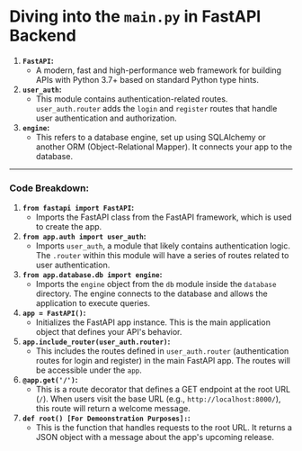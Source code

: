 # Diving into the `main.py` in FastAPI Backend

1. **`FastAPI`:**
    - A modern, fast and high-performance web framework for building APIs with Python 3.7+ based on standard Python type hints.
2. **`user_auth`:**
    - This module contains authentication-related routes. `user_auth.router` adds the `login` and `register` routes that handle user authentication
    and authorization.
3. **`engine`:**
    - This refers to a database engine, set up using SQLAlchemy or another ORM (Object-Relational Mapper). It connects your app to the database.

---

### Code Breakdown:

1. **`from fastapi import FastAPI`:**
    - Imports the FastAPI class from the FastAPI framework, which is used to create the app.
2. **`from app.auth import user_auth`:**
    - Imports `user_auth`, a module that likely contains authentication logic. The `.router` within this module will have a series of routes related to user authentication.
3. **`from app.database.db import engine`:**
    - Imports the `engine` object from the `db` module inside the `database` directory. The engine connects to the database and allows the application to execute queries.
4. **`app = FastAPI()`:**
    - Initializes the FastAPI app instance. This is the main application object that defines your API's behavior.
5. **`app.include_router(user_auth.router)`:**
    - This includes the routes defined in `user_auth.router` (authentication routes for login and register) in the main FastAPI app. The routes will be accessible under the `app`.
6. **`@app.get('/')`:**
    - This is a route decorator that defines a GET endpoint at the root URL (`/`). When users visit the base URL (e.g., `http://localhost:8000/`), this route will return a welcome message.
7. **`def root() [For Demoonstration Purposes]:`:**
    - This is the function that handles requests to the root URL. It returns a JSON object with a message about the app's upcoming release.

    

